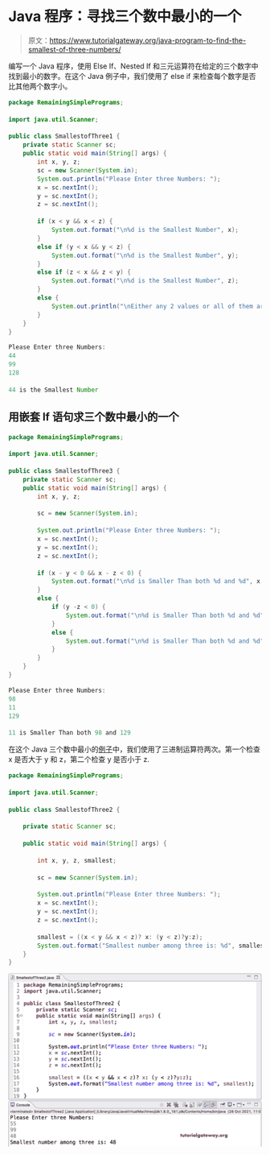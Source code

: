 # Java 程序：寻找三个数中最小的一个

> 原文：<https://www.tutorialgateway.org/java-program-to-find-the-smallest-of-three-numbers/>

编写一个 Java 程序，使用 Else If、Nested If 和三元运算符在给定的三个数字中找到最小的数字。在这个 Java 例子中，我们使用了 else if 来检查每个数字是否比其他两个数字小。

```java
package RemainingSimplePrograms;

import java.util.Scanner;

public class SmallestofThree1 {
	private static Scanner sc;
	public static void main(String[] args) {
		int x, y, z;
		sc = new Scanner(System.in);		
		System.out.println("Please Enter three Numbers: ");
		x = sc.nextInt();
		y = sc.nextInt();
		z = sc.nextInt();

		if (x < y && x < z) {
			System.out.format("\n%d is the Smallest Number", x);
		}
		else if (y < x && y < z) {
			System.out.format("\n%d is the Smallest Number", y);
		}	
		else if (z < x && z < y) {
			System.out.format("\n%d is the Smallest Number", z);
		}		
		else {
			System.out.println("\nEither any 2 values or all of them are equal");
		}
	}
}
```

```java
Please Enter three Numbers: 
44
99
128

44 is the Smallest Number
```

## 用嵌套 If 语句求三个数中最小的一个

```java
package RemainingSimplePrograms;

import java.util.Scanner;

public class SmallestofThree3 {
	private static Scanner sc;
	public static void main(String[] args) {
		int x, y, z;

		sc = new Scanner(System.in);	

		System.out.println("Please Enter three Numbers: ");
		x = sc.nextInt();
		y = sc.nextInt();
		z = sc.nextInt();

		if (x - y < 0 && x - z < 0) {
			System.out.format("\n%d is Smaller Than both %d and %d", x, y, z);
		}
		else {
			if (y -z < 0) {
				System.out.format("\n%d is Smaller Than both %d and %d", y, x, z);
			}
			else {
				System.out.format("\n%d is Smaller Than both %d and %d", z, x, y);
			}
		}
	}
}
```

```java
Please Enter three Numbers: 
98
11
129

11 is Smaller Than both 98 and 129
```

在这个 Java 三个数中最小的[例子](https://www.tutorialgateway.org/learn-java-programs/)中，我们使用了三进制运算符两次。第一个检查 x 是否大于 y 和 z，第二个检查 y 是否小于 z.

```java
package RemainingSimplePrograms;

import java.util.Scanner;

public class SmallestofThree2 {

	private static Scanner sc;

	public static void main(String[] args) {

		int x, y, z, smallest;

		sc = new Scanner(System.in);	

		System.out.println("Please Enter three Numbers: ");
		x = sc.nextInt();
		y = sc.nextInt();
		z = sc.nextInt();

		smallest = ((x < y && x < z)? x: (y < z)?y:z);
		System.out.format("Smallest number among three is: %d", smallest);
	}
}
```

![Java Program to find the Smallest of Three Numbers 2](img/d28be16b7df493566ec65ef5ca2225c8.png)